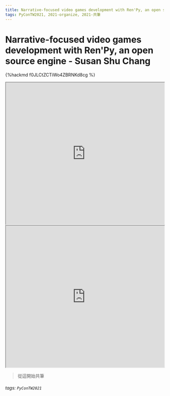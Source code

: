 ```yaml
---
title: Narrative-focused video games development with Ren'Py, an open source engine - Susan Shu Chang
tags: PyConTW2021, 2021-organize, 2021-共筆
---
```


# Narrative-focused video games development with Ren'Py, an open source engine - Susan Shu Chang

{%hackmd f0JLCtZCTiWo4ZBRNKd8cg %}

<iframe src="https://app.sli.do/event/jm9p5fxj" height=450 width=100%></iframe>

<iframe src="https://wall.sli.do/event/jm9p5fxj?section=56ccd8d0-2170-4667-b1da-cc88dac4256d" height=450 width=100%></iframe>

> 從這開始共筆

###### tags: `PyConTW2021`